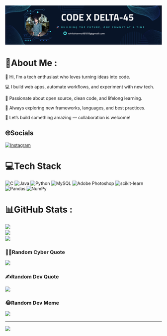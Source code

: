 ![logo](https://github.com/CODExDELTA-45/CODExDELTA-45/blob/main/Navy%20Blue%20Geometric%20Technology%20LinkedIn%20Banner.png)
# 💫About Me :
👋 Hi, I'm a tech enthusiast who loves turning ideas into code.

💻 I build web apps, automate workflows, and experiment with new tech.

🚀 Passionate about open source, clean code, and lifelong learning.

🧠 Always exploring new frameworks, languages, and best practices.

🔗 Let’s build something amazing — collaboration is welcome!

## 🌐Socials
[![Instagram](https://img.shields.io/badge/Instagram-%23E4405F.svg?logo=Instagram&logoColor=white)](https://instagram.com/_rohit.sharma09) 

# 💻Tech Stack
![C](https://img.shields.io/badge/c-%2300599C.svg?style=for-the-badge&logo=c&logoColor=white) ![Java](https://img.shields.io/badge/java-%23ED8B00.svg?style=for-the-badge&logo=java&logoColor=white) ![Python](https://img.shields.io/badge/python-3670A0?style=for-the-badge&logo=python&logoColor=ffdd54) ![MySQL](https://img.shields.io/badge/mysql-%2300f.svg?style=for-the-badge&logo=mysql&logoColor=white) ![Adobe Photoshop](https://img.shields.io/badge/adobephotoshop-%2331A8FF.svg?style=for-the-badge&logo=adobephotoshop&logoColor=white) ![scikit-learn](https://img.shields.io/badge/scikit--learn-%23F7931E.svg?style=for-the-badge&logo=scikit-learn&logoColor=white) ![Pandas](https://img.shields.io/badge/pandas-%23150458.svg?style=for-the-badge&logo=pandas&logoColor=white) ![NumPy](https://img.shields.io/badge/numpy-%23013243.svg?style=for-the-badge&logo=numpy&logoColor=white)
# 📊GitHub Stats :
![](https://github-readme-stats.vercel.app/api?username=CODExDELTA-45&theme=merko&hide_border=false&include_all_commits=false&count_private=false)<br/>
![](https://github-readme-streak-stats.herokuapp.com/?user=CODExDELTA-45&theme=merko&hide_border=false)<br/>
![](https://github-readme-stats.vercel.app/api/top-langs/?username=CODExDELTA-45&theme=merko&hide_border=false&include_all_commits=false&count_private=false&layout=compact)

### 🧑‍💻Random Cyber Quote
![](https://github-readme-cyber-quotes.vercel.app/api?type=vetical&theme=gruvbox)

### ✍️Random Dev Quote
![](https://quotes-github-readme.vercel.app/api?type=vetical&theme=radical)

### 😂Random Dev Meme
<img src="https://random-memer.herokuapp.com/" width="512px"/>

---
[![](https://visitcount.itsvg.in/api?id=CODExDELTA-45&icon=0&color=0)](https://visitcount.itsvg.in)
